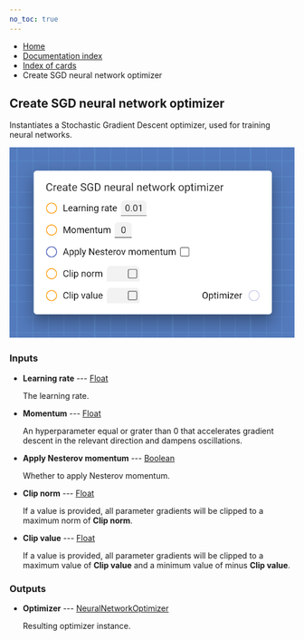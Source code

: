 ```yaml
---
no_toc: true
---
```


<ul class="breadcrumb">
    <li><a href="">Home</a></li>
    <li><a href="documentation">Documentation index</a></li>
    <li><a href="cards/">Index of cards</a></li>
    <li>Create SGD neural network optimizer</li>
</ul>

## Create SGD neural network optimizer

Instantiates a Stochastic Gradient Descent optimizer, used for training neural networks.

!["Create SGD neural network optimizer" card](assets/img/cards/createSGDNeuralNetworkOptimizer.png)


### Inputs


* **Learning rate** --- [Float](types/Float)

  The learning rate.

* **Momentum** --- [Float](types/Float)

  An hyperparameter equal or grater than 0 that accelerates gradient descent in the relevant direction and dampens oscillations.

* **Apply Nesterov momentum** --- [Boolean](types/Boolean)

  Whether to apply Nesterov momentum.

* **Clip norm** --- [Float](types/Float)

  If a value is provided, all parameter gradients will be clipped to a maximum norm of **Clip norm**.

* **Clip value** --- [Float](types/Float)

  If a value is provided, all parameter gradients will be clipped to a maximum value of **Clip value** and a minimum value of minus **Clip value**.





### Outputs


* **Optimizer** --- [NeuralNetworkOptimizer](types/NeuralNetworkOptimizer)

  Resulting optimizer instance.




